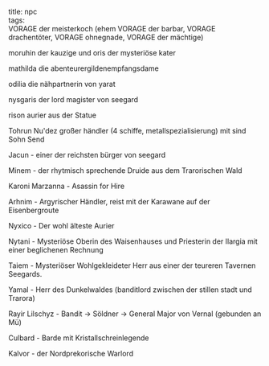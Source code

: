 title: npc  
tags:   
VORAGE der meisterkoch (ehem VORAGE der barbar, VORAGE drachentöter, VORAGE ohnegnade, VORAGE der mächtige)  

moruhin der kauzige und oris der mysteriöse kater  

mathilda die abenteurergildenempfangsdame  

odilia die nähpartnerin von yarat  

nysgaris der lord magister von seegard  

rison aurier aus der Statue  

Tohrun Nu'dez großer händler (4 schiffe, metallspezialisierung) mit sind Sohn Send  

Jacun - einer der reichsten bürger von seegard  

Minem - der rhytmisch sprechende Druide aus dem Trarorischen Wald  

Karoni Marzanna - Asassin for Hire
  
Arhnim - Argyrischer Händler, reist mit der Karawane auf der Eisenbergroute  

Nyxico - Der wohl älteste Aurier  

Nytani - Mysteriöse Oberin des Waisenhauses und Priesterin der Ilargia mit einer beglichenen Rechnung

Taiem - Mysteriöser Wohlgekleideter Herr aus einer der teureren Tavernen Seegards.

Yamal - Herr des Dunkelwaldes (banditlord zwischen der stillen stadt und Trarora)

Rayir Lilschyz - Bandit -> Söldner -> General Major von Vernal (gebunden an Mü)

Culbard - Barde mit Kristallschreinlegende

Kalvor - der Nordprekorische Warlord